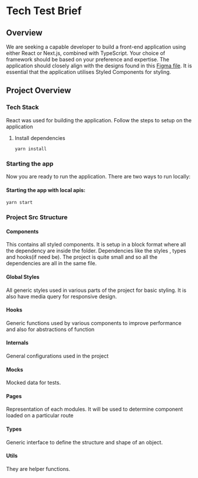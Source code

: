 # Tech Test Brief

## Overview

We are seeking a capable developer to build a front-end application using either React or Next.js, combined with TypeScript. Your choice of framework should be based on your preference and expertise. The application should closely align with the designs found in this [Figma file](https://www.figma.com/file/hGBI3zpyHia5yrWsgeMP3K/Untitled?node-id=0%3A1&mode=dev). It is essential that the application utilises Styled Components for styling.

## Project Overview

### Tech Stack

React was used for building the application. Follow the steps to setup on the application

1. Install dependencies

   ```
   yarn install
   ```

### Starting the app

Now you are ready to run the application. There are two ways to run locally:

#### Starting the app with local apis:

```
yarn start

```

### Project Src Structure

#### Components

This contains all styled components. It is setup in a block format where all the dependency are inside the folder. Dependencies like the styles , types and hooks(if need be). The project is quite small and so all the dependencies are all in the same file.

#### Global Styles

All generic styles used in various parts of the project for basic styling. It is also have media query for responsive design.

#### Hooks

Generic functions used by various components to improve performance and also for abstractions of function

#### Internals

General configurations used in the project

#### Mocks

Mocked data for tests.

#### Pages

Representation of each modules. It will be used to determine component loaded on a particular route

#### Types

Generic interface to define the structure and shape of an object.

#### Utils

They are helper functions.
